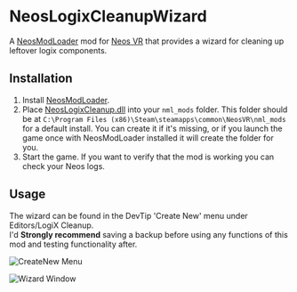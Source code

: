 # NeosLogixCleanupWizard

A [NeosModLoader](https://github.com/zkxs/NeosModLoader) mod for [Neos VR](https://neos.com/) that provides a wizard for cleaning up leftover logix components.

## Installation
1. Install [NeosModLoader](https://github.com/zkxs/NeosModLoader).
2. Place [NeosLogixCleanup.dll](https://github.com/XDelta/NeosLogixCleanupWizard/releases/latest/download/NeosLogixCleanupWizard.dll) into your `nml_mods` folder. This folder should be at `C:\Program Files (x86)\Steam\steamapps\common\NeosVR\nml_mods` for a default install. You can create it if it's missing, or if you launch the game once with NeosModLoader installed it will create the folder for you.
3. Start the game. If you want to verify that the mod is working you can check your Neos logs.

## Usage
The wizard can be found in the DevTip 'Create New' menu under Editors/LogiX Cleanup. <br>
I'd **Strongly recommend** saving a backup before using any functions of this mod and testing functionality after.<br>

![CreateNew Menu](https://user-images.githubusercontent.com/7883807/181695795-0f2695d2-231c-4e6f-813a-d82fd7c3045a.png)


![Wizard Window](https://user-images.githubusercontent.com/7883807/181696216-c44bafd8-a238-4aed-87ff-4e1e49b1a9a7.png)